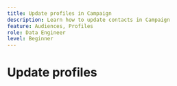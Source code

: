 ```yaml
---
title: Update profiles in Campaign
description: Learn how to update contacts in Campaign
feature: Audiences, Profiles
role: Data Engineer
level: Beginner
---
```

# Update profiles
